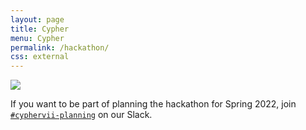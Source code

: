 ```yaml
---
layout: page
title: Cypher
menu: Cypher
permalink: /hackathon/
css: external
---
```


<img id="logo" src="{{ site.baseurl }}/images/cypher.png" />

<!-- Cypher is returning as a virtual hackathon this Spring, April 9-11! Work with your friends to make a cool hack involving topics such as Web/App development and Machine Learning while networking with tech recruiters. Register at <a href="http://cypher.cs.wm.edu">cypher.cs.wm.edu</a>. Those who registered last year will need to do so again. -->

If you want to be part of planning the hackathon for Spring 2022, join <a href="https://slack.com/app_redirect?channel=C0L4L3VTQ" target="_blank" rel="noopener noreferrer">`#cyphervii-planning`</a> on our Slack.

